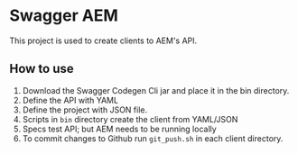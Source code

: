 # Swagger AEM

This project is used to create clients to AEM's API.

## How to use

1. Download the Swagger Codegen Cli jar and place it in the bin directory.
1. Define the API with YAML
1. Define the project with JSON file.
1. Scripts in `bin` directory create the client from YAML/JSON
1. Specs test API; but AEM needs to be running locally
1. To commit changes to Github run `git_push.sh` in each client directory.